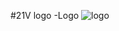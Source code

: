 #21V logo
-Logo
![logo](https://github.com/CQ-man/img/assets/28567530/5791e653-576f-4902-ad57-f6cdd8d41053)
